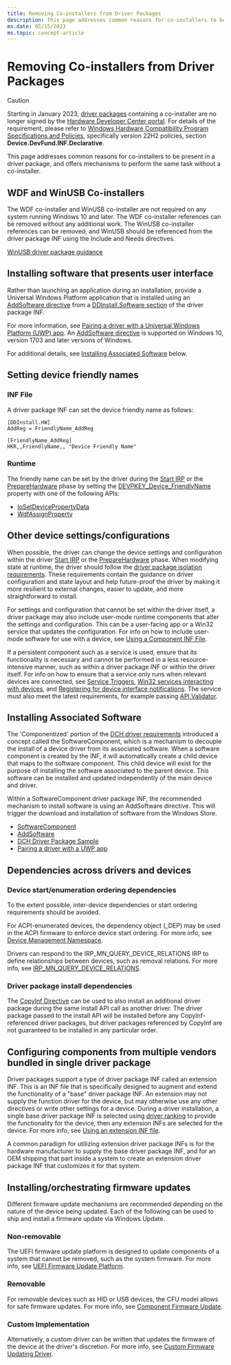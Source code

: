 ```yaml
---
title: Removing Co-installers from Driver Packages
description: This page addresses common reasons for co-installers to be present in a driver package, and mechanisms to perform the same task without a co-installer.
ms.date: 05/15/2023
ms.topic: concept-article
---
```


# Removing Co-installers from Driver Packages

> [!CAUTION]
> Starting in January 2023, [driver packages](../install/driver-packages.md) containing a co-installer are no longer signed by the [Hardware Developer Center portal](https://partner.microsoft.com/dashboard). For details of the requirement, please refer to [Windows Hardware Compatibility Program Specifications and Policies](/windows-hardware/design/compatibility/whcp-specifications-policies), specifically version 22H2 policies, section **Device.DevFund.INF.Declarative**.

This page addresses common reasons for co-installers to be present in a driver package, and offers mechanisms to perform the same task without a co-installer.

## WDF and WinUSB Co-installers

The WDF co-installer and WinUSB co-installer are not required on any system running Windows 10 and later. The WDF co-installer references can be removed without any additional work. The WinUSB co-installer references can be removed, and WinUSB should be referenced from the driver package INF using the Include and Needs directives.  
  
[WinUSB driver package guidance](../usbcon/winusb-installation.md)

## Installing software that presents user interface

Rather than launching an application during an installation, provide a Universal Windows Platform application that is installed using an [AddSoftware directive](../install/inf-addsoftware-directive.md) from a [DDInstall.Software section](../install/inf-ddinstall-software-section.md) of the driver package INF.

For more information, see [Pairing a driver with a Universal Windows Platform (UWP) app](../install/pairing-app-and-driver-versions.md). An [AddSoftware directive](../install/inf-addsoftware-directive.md) is supported on Windows 10, version 1703 and later versions of Windows.

For additional details, see [Installing Associated Software](#installing-associated-software) below.

## Setting device friendly names

### INF File

A driver package INF can set the device friendly name as follows:

```inf
[DDInstall.HW]
AddReg = FriendlyName_AddReg

[FriendlyName_AddReg]
HKR,,FriendlyName,, "Device Friendly Name"
```

### Runtime

The friendly name can be set by the driver during the [Start IRP](../kernel/irp-mn-start-device.md) or the [PrepareHardware](/windows-hardware/drivers/ddi/wdfdevice/nc-wdfdevice-evt_wdf_device_prepare_hardware) phase by setting the [DEVPKEY_Device_FriendlyName](../install/devpkey-device-friendlyname.md) property with one of the following APIs:  

* [IoSetDevicePropertyData](/windows-hardware/drivers/ddi/wdm/nf-wdm-iosetdevicepropertydata)  
* [WdfAssignProperty](/windows-hardware/drivers/ddi/wdfdevice/nf-wdfdevice-wdfdeviceassignproperty)

## Other device settings/configurations

When possible, the driver can change the device settings and configuration within the driver [Start IRP](../kernel/irp-mn-start-device.md) or the [PrepareHardware](/windows-hardware/drivers/ddi/wdfdevice/nc-wdfdevice-evt_wdf_device_prepare_hardware) phase. When modifying state at runtime, the driver should follow the [driver package isolation requirements](./driver-isolation.md). These requirements contain the guidance on driver configuration and state layout and help future-proof the driver by making it more resilient to external changes, easier to update, and more straightforward to install.
  
For settings and configuration that cannot be set within the driver itself, a driver package may also include user-mode runtime components that alter the settings and configuration. This can be a user-facing app or a Win32 service that updates the configuration. For info on how to include user-mode software for use with a device, see [Using a Component INF File](../install/using-a-component-inf-file.md).

If a persistent component such as a service is used, ensure that its functionality is necessary and cannot be performed in a less resource-intensive manner, such as within a driver package INF or within the driver itself. For info on how to ensure that a service only runs when relevant devices are connected, see [Service Triggers](/windows/win32/services/service-trigger-events), [Win32 services interacting with devices](../install/best-practices-win32services-interacting-with-devices.md), and [Registering for device interface notifications](../install/registering-for-notification-of-device-interface-arrival-and-device-removal.md). The service must also meet the latest requirements, for example passing [API Validator](./validating-windows-drivers.md#apivalidator).

## Installing Associated Software

The 'Componentized' portion of the [DCH driver requirements](../develop/dch-principles-best-practices.md) introduced a concept called the SoftwareComponent, which is a mechanism to decouple the install of a device driver from its associated software. When a software component is created by the INF, it will automatically create a child device that maps to the software component. This child device will exist for the purpose of installing the software associated to the parent device. This software can be installed and updated independently of the main device and driver.

Within a SoftwareComponent driver package INF, the recommended mechanism to install software is using an AddSoftware directive. This will trigger the download and installation of software from the Windows Store.  
  
* [SoftwareComponent](../install/using-a-component-inf-file.md)  
* [AddSoftware](../install/inf-addsoftware-directive.md)  
* [DCH Driver Package Sample](./dch-example.md)  
* [Pairing a driver with a UWP app](../install/pairing-app-and-driver-versions.md)

## Dependencies across drivers and devices

### Device start/enumeration ordering dependencies

To the extent possible, inter-device dependencies or start ordering requirements should be avoided.

For ACPI-enumerated devices, the dependency object (_DEP) may be used in the ACPI firmware to enforce device start ordering. For more info, see [Device Management Namespace](../bringup/device-management-namespace-objects.md).

Drivers can respond to the IRP_MN_QUERY_DEVICE_RELATIONS IRP to define relationships between devices, such as removal relations. For more info, see [IRP_MN_QUERY_DEVICE_RELATIONS](/windows-hardware/drivers/kernel/irp-mn-query-device-relations).

### Driver package install dependencies

The [CopyInf Directive](../install/inf-copyinf-directive.md) can be used to also install an additional driver package during the same install API call as another driver. The driver package passed to the install API will be installed before any CopyInf-referenced driver packages, but driver packages referenced by CopyInf are not guaranteed to be installed in any particular order.

## Configuring components from multiple vendors bundled in single driver package

Driver packages support a type of driver package INF called an extension INF. This is an INF file that is specifically designed to augment and extend the functionality of a "base" driver package INF. An extension may not supply the function driver for the device, but may otherwise use any other directives or write other settings for a device. During a driver installation, a single base driver package INF is selected using [driver ranking](../install/how-windows-ranks-driver-packages.md) to provide the functionality for the device, then any extension INFs are selected for the device. For more info, see [Using an extension INF file](../install/using-an-extension-inf-file.md).
  
A common paradigm for utilizing extension driver package INFs is for the hardware manufacturer to supply the base driver package INF, and for an OEM shipping that part inside a system to create an extension driver package INF that customizes it for that system.

## Installing/orchestrating firmware updates

Different firmware update mechanisms are recommended depending on the nature of the device being updated. Each of the following can be used to ship and install a firmware update via Windows Update.

### Non-removable

The UEFI firmware update platform is designed to update components of a system that cannot be removed, such as the system firmware. For more info, see [UEFI Firmware Update Platform](../bringup/windows-uefi-firmware-update-platform.md).

### Removable

For removable devices such as HID or USB devices, the CFU model allows for safe firmware updates. For more info, see [Component Firmware Update](../cfu/index.md).

### Custom Implementation

Alternatively, a custom driver can be written that updates the firmware of the device at the driver's discretion. For more info, see [Custom Firmware Updating Driver](../install/updating-device-firmware-using-windows-update.md).
